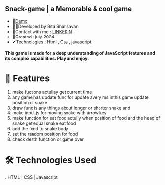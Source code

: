 ## Snack-game | a Memorable & cool game
- 📌<a href="https://rickandmorthy-react.netlify.app/" rel="nofollow">Demo</a>
- 🙋‍♀️Developed by Bita Shahsavan
- 📧Contact with me : <a href="https://www.linkedin.com/in/bita-shahsavan-830471299/" rel="nofollow">LINKEDIN</a>
- 📆Created : july 2024
- ✔Technologies : Html , Css , javascript 

#### This game is made for a deep understanding of JavaScript features and its complex capabilities. Play and enjoy.

# 🌟 Features
1. make fuctions actullay get current time
2.  any game has update func for update avery ms inthis game update position of snake
3. draw func is any things about longer or shorter snake and
4. make input.js for moving snake with arrow key 
5. make function for eat food actully when position of food and the head of snake get equal snake eat food 
6. add the food to snake body
7. set the random position for food
8. check death function or game over 

# 🛠️ Technologies Used
. HTML | CSS | Javascript
   
